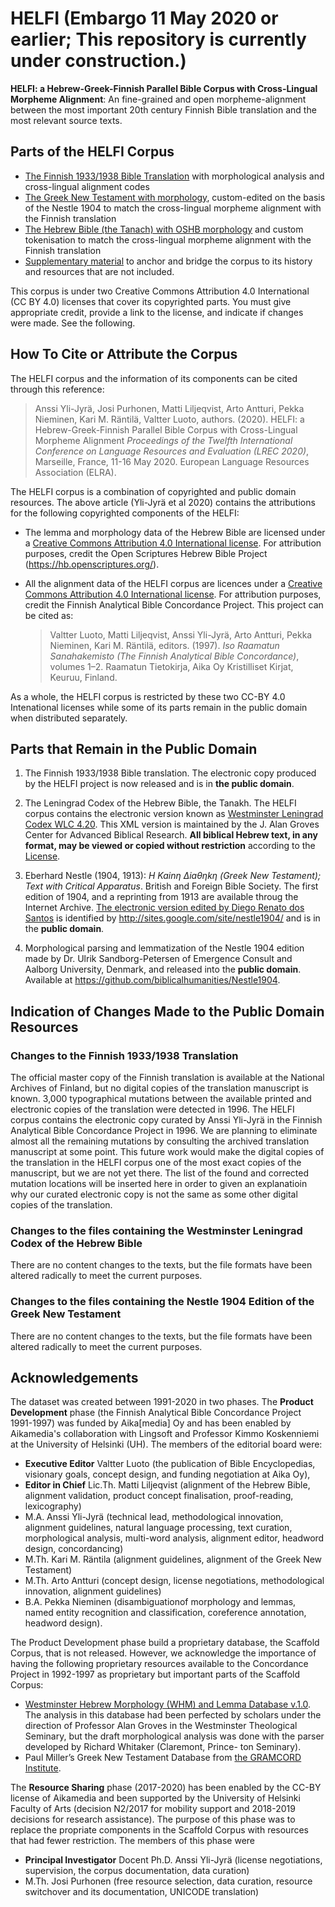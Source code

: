 # HELFI (Embargo 11 May 2020 or earlier; This repository is currently under construction.)
**HELFI: a Hebrew-Greek-Finnish Parallel Bible Corpus with Cross-Lingual Morpheme Alignment**:  An fine-grained and open morpheme-alignment between the most important 20th century Finnish Bible translation and the most relevant source texts.

## Parts of the HELFI Corpus

* [The Finnish 1933/1938 Bible Translation](https://github.com/amikael/HELFI/Finnish) with morphological analysis and cross-lingual alignment codes
* [The Greek New Testament with morphology](https://github.com/amikael/HELFI/Greek), custom-edited on the basis of the Nestle 1904 to match the cross-lingual morpheme alignment with the Finnish translation
* [The Hebrew Bible (the Tanach) with OSHB morphology](https://github.com/amikael/HELFI/Hebrew) and custom tokenisation to match the cross-lingual morpheme alignment with the Finnish translation
* [Supplementary material](https://github.com/amikael/HELFI/Supplements) to anchor and bridge the corpus to its history and resources that are not included.

This corpus is under two Creative Commons Attribution 4.0 International (CC BY 4.0) licenses that cover its copyrighted parts.
You must give appropriate credit, provide a link to the license, and indicate if changes were made.  See the following.

## How To Cite or Attribute the Corpus

The HELFI corpus and the information of its components can be cited through this reference:

> Anssi Yli-Jyrä, Josi Purhonen, Matti Liljeqvist, Arto Antturi, Pekka Nieminen, Kari M. Räntilä, Valtter Luoto, authors. (2020).  HELFI: a Hebrew-Greek-Finnish Parallel Bible Corpus with Cross-Lingual Morpheme Alignment  _Proceedings of the Twelfth International Conference on Language Resources and Evaluation (LREC 2020)_, Marseille, France, 11-16 May 2020. European Language Resources Association (ELRA).

The HELFI corpus is a combination of copyrighted and public domain resources. The above article (Yli-Jyrä et al 2020) contains the attributions for the following copyrighted components of the HELFI:

* The lemma and morphology data of the Hebrew Bible are licensed under a [Creative Commons Attribution 4.0 International license](https://creativecommons.org/licenses/by/4.0/). For attribution purposes, credit the Open Scriptures Hebrew Bible Project (https://hb.openscriptures.org/).

* All the alignment data of the HELFI corpus are licences under a [Creative Commons Attribution 4.0 International license](https://creativecommons.org/licenses/by/4.0/). For attribution purposes, credit the Finnish Analytical Bible Concordance Project.  This project can be cited as:

  > Valtter Luoto, Matti Liljeqvist, Anssi Yli-Jyrä, Arto Antturi, Pekka Nieminen, Kari M. Räntilä, editors. (1997). _Iso Raamatun Sanahakemisto (The Finnish Analytical Bible Concordance)_, volumes 1–2. Raamatun Tietokirja, Aika Oy Kristilliset Kirjat, Keuruu, Finland.

As a whole, the HELFI corpus is restricted by these two CC-BY 4.0 Intenational licenses while some of its parts remain in the public domain when distributed separately.

## Parts that Remain in the Public Domain

1. The Finnish 1933/1938 Bible translation.  The electronic copy produced by the HELFI project is now released and is in **the public domain**.  

1. The Leningrad Codex of the Hebrew Bible, the Tanakh.  The HELFI corpus contains the electronic version known as [Westminster Leningrad Codex WLC 4.20](http://www.tanach.us/Pages/TEIHeader.xml).  This XML version is maintained by the J. Alan Groves Center for Advanced Biblical Research. **All biblical Hebrew text, in any format, may be viewed or copied without restriction** according to the [License](http://www.tanach.us/License.html).

1. Eberhard Nestle (1904, 1913): _H Kainη ∆iaθηkη (Greek New Testament); Text with Critical Apparatus_. British and Foreign Bible Society.  The first edition of 1904, and a reprinting from 1913 are available throug the Internet Archive.  [The electronic version edited by Diego Renato dos Santos](https://sites.google.com/site/nestle1904/) is identified by http://sites.google.com/site/nestle1904/ and is in the **public domain**.

1. Morphological parsing and lemmatization of the Nestle 1904 edition made by Dr. Ulrik Sandborg-Petersen of Emergence Consult and Aalborg University, Denmark, and released into the **public domain**. Available at https://github.com/biblicalhumanities/Nestle1904.

## Indication of Changes Made to the Public Domain Resources

### Changes to the Finnish 1933/1938 Translation

The official master copy of the Finnish translation is available at the National Archives of Finland, but no digital copies of the translation manuscript is known.    3,000 typographical mutations between the available printed and electronic copies of the translation were detected in 1996.  The HELFI corpus contains the electronic copy curated by Anssi Yli-Jyrä in the Finnish Analytical Bible Concordance Project in 1996.  We are planning to eliminate almost all the remaining mutations by consulting the archived translation manuscript at some point.  This future work would make the digital copies of the translation in the HELFI corpus one of the most exact copies of the manuscript, but we are not yet there.  The list of the found and corrected mutation locations will be inserted here in order to given an explanatioin why our curated electronic copy is not the same as some other digital copies of the translation.

### Changes to the files containing the Westminster Leningrad Codex of the Hebrew Bible

There are no content changes to the texts, but the file formats have been altered radically to meet the current purposes.

### Changes to the files containing the Nestle 1904 Edition of the Greek New Testament

There are no content changes to the texts, but the file formats have been altered radically to meet the current purposes.

## Acknowledgements

The dataset was created between 1991-2020 in two phases.  The **Product Development** phase (the Finnish Analytical Bible Concordance Project 1991-1997) was funded by Aika[media] Oy and has been enabled by Aikamedia's collaboration with Lingsoft and Professor Kimmo Koskenniemi at the University of Helsinki (UH).  The members of the editorial board were:  
* **Executive Editor** Valtter Luoto (the publication of Bible Encyclopedias, visionary goals, concept design, and funding negotiation at Aika Oy), 
* **Editor in Chief** Lic.Th. Matti Liljeqvist (alignment of the Hebrew Bible, alignment validation, product concept finalisation, proof-reading, lexicography)
* M.A. Anssi Yli-Jyrä (technical lead, methodological innovation, alignment guidelines, natural language processing, text curation, morphological analysis, multi-word analysis, alignment editor, headword design, concordancing) 
* M.Th. Kari M. Räntila (alignment guidelines, alignment of the Greek New Testament)
* M.Th. Arto Antturi (concept design, license negotiations, methodological innovation, alignment guidelines)
* B.A. Pekka Nieminen (disambiguationof morphology and lemmas, named entity recognition and classification, coreference annotation, headword design).

The Product Development phase build a proprietary database, the Scaffold Corpus, that is not released.  However, we acknowledge the importance of having the following proprietary resources available to the Concordance Project in 1992-1997 as proprietary but important parts of the Scaffold Corpus:
* [Westminster Hebrew Morphology (WHM) and Lemma Database v.1.0](https://www.grovescenter.org/projects/westminster-hebrew-morphology/).  The analysis in this database had been perfected by scholars under the direction of Professor Alan Groves in the Westminster Theological Seminary, but the draft morphological analysis was done with the parser developed by Richard Whitaker (Claremont, Prince- ton Seminary).
* Paul Miller’s Greek New Testament Database from [the GRAMCORD Institute](http://www.gramcord.org/).

The **Resource Sharing** phase (2017-2020) has been enabled by the CC-BY license of Aikamedia and been supported by the University of Helsinki Faculty of Arts (decision N2/2017 for mobility support and 2018-2019 decisions for research assistance).  The purpose of this phase was to replace the propriate components in the Scaffold Corpus with resources that had fewer restriction.  The members of this phase were 
* **Principal Investigator** Docent Ph.D. Anssi Yli-Jyrä (license negotiations, supervision, the corpus documentation, data curation)
* M.Th. Josi Purhonen (free resource selection, data curation, resource switchover and its documentation, UNICODE translation)


